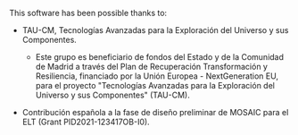 This software has been possible thanks to:
- TAU-CM, Tecnologías Avanzadas para la Exploración del Universo y sus Componentes.

	* Este grupo es beneficiario de fondos del Estado y de la Comunidad de Madrid a través del Plan de Recuperación Transformación y Resiliencia, financiado por la Unión Europea - NextGeneration EU, para el proyecto "Tecnologías Avanzadas para la Exploración del Universo y sus Componentes" (TAU-CM).

- Contribución española a la fase de diseño preliminar de MOSAIC para el ELT (Grant PID2021-123417OB-I0).